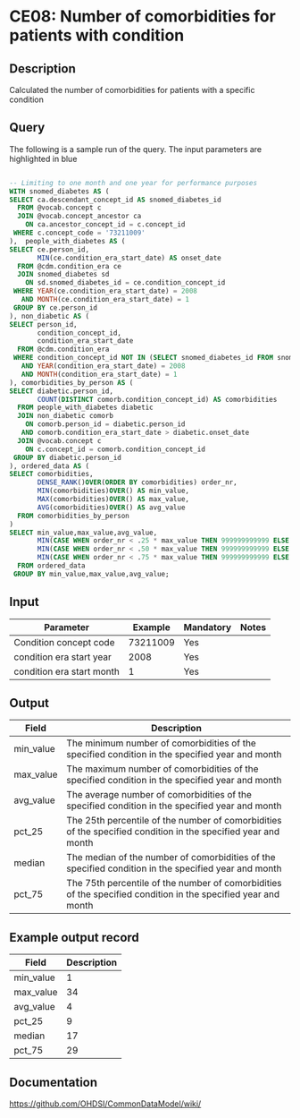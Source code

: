 <!---
Group:condition era
Name:CE08 Number of comorbidity for patients with condition
Author:Patrick Ryan
CDM Version: 5.3
-->

# CE08: Number of comorbidities for patients with condition

## Description
Calculated the number of comorbidities for patients with a specific condition

## Query
The following is a sample run of the query. The input parameters are highlighted in blue

```sql

-- Limiting to one month and one year for performance purposes
WITH snomed_diabetes AS (
SELECT ca.descendant_concept_id AS snomed_diabetes_id
  FROM @vocab.concept c
  JOIN @vocab.concept_ancestor ca
    ON ca.ancestor_concept_id = c.concept_id
 WHERE c.concept_code = '73211009'
),  people_with_diabetes AS (
SELECT ce.person_id,
       MIN(ce.condition_era_start_date) AS onset_date
  FROM @cdm.condition_era ce
  JOIN snomed_diabetes sd
    ON sd.snomed_diabetes_id = ce.condition_concept_id
 WHERE YEAR(ce.condition_era_start_date) = 2008
   AND MONTH(ce.condition_era_start_date) = 1
 GROUP BY ce.person_id
), non_diabetic AS (
SELECT person_id,
       condition_concept_id,
       condition_era_start_date
  FROM @cdm.condition_era
 WHERE condition_concept_id NOT IN (SELECT snomed_diabetes_id FROM snomed_diabetes)
   AND YEAR(condition_era_start_date) = 2008
   AND MONTH(condition_era_start_date) = 1
), comorbidities_by_person AS (
SELECT diabetic.person_id,
       COUNT(DISTINCT comorb.condition_concept_id) AS comorbidities         
  FROM people_with_diabetes diabetic
  JOIN non_diabetic comorb
 	ON comorb.person_id = diabetic.person_id
   AND comorb.condition_era_start_date > diabetic.onset_date
  JOIN @vocab.concept c
    ON c.concept_id = comorb.condition_concept_id
 GROUP BY diabetic.person_id
), ordered_data AS (
SELECT comorbidities,
       DENSE_RANK()OVER(ORDER BY comorbidities) order_nr,
       MIN(comorbidities)OVER() AS min_value,
       MAX(comorbidities)OVER() AS max_value,
       AVG(comorbidities)OVER() AS avg_value
  FROM comorbidities_by_person
)
SELECT min_value,max_value,avg_value,
       MIN(CASE WHEN order_nr < .25 * max_value THEN 999999999999 ELSE comorbidities END) AS pct_25,
       MIN(CASE WHEN order_nr < .50 * max_value THEN 999999999999 ELSE comorbidities END) AS median,
       MIN(CASE WHEN order_nr < .75 * max_value THEN 999999999999 ELSE comorbidities END) AS pct_75
  FROM ordered_data
 GROUP BY min_value,max_value,avg_value;
```

## Input

|  Parameter |  Example |  Mandatory |  Notes |
| --- | --- | --- | --- |
| Condition concept code | 73211009 | Yes |   |
| condition era start year | 2008 | Yes |   |
| condition era start month | 1 | Yes |   |

## Output

|  Field |  Description |
| --- | --- |
| min_value | The minimum number of comorbidities of the specified condition in the specified year and month |
| max_value | The maximum number of comorbidities of the specified condition in the specified year and month |
| avg_value | The average number of comorbidities of the specified condition in the specified year and month |
| pct_25 | The 25th percentile of the number of comorbidities of the specified condition in the specified year and month |
| median | The median of the number of comorbidities of the specified condition in the specified year and month |
| pct_75 | The 75th percentile of the number of comorbidities of the specified condition in the specified year and month |

## Example output record

|  Field |  Description |
| --- | --- |
| min_value | 1 |
| max_value | 34 |
| avg_value | 4 |
| pct_25 | 9 |
| median | 17 |
| pct_75 | 29 |

## Documentation
https://github.com/OHDSI/CommonDataModel/wiki/
